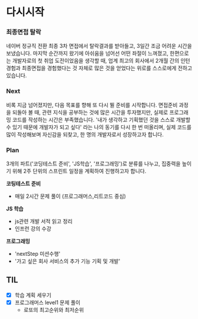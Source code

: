 # 다시시작

### 최종면접 탈락

네이버 정규직 전환 최종 3차 면접에서 탈락결과를 받아들고, 3일간 조금 어려운 시간을 보냈습니다.
마지막 순간까지 왔기에 아쉬움을 넘어선 어떤 좌절이 느껴졌고,
한편으로는 개발자로의 첫 취업 도전이었음을 생각할 때, 업계 최고의 회사에서 2개월 간의 인턴경험과 최종면접을 경험했다는 것 자체로 많은 것을 얻었다는 위로를 스스로에게 전하고 있습니다.

### Next

비록 지금 넘어졌지만, 다음 목표를 향해 또 다시 뛸 준비를 시작합니다.
면접준비 과정을 되돌아 볼 때, 관련 지식을 공부하는 것에 많은 시간을 투자했지만, 실제로 프로그래밍 코드를 작성하는 시간은 부족했습니다.
'내가 생각하고 기획했던 것을 스스로 개발할 수 있기 때문에 개발자가 되고 싶다' 라는 나의 동기를 다시 한 번 떠올리며, 실제 코드를 많이 작성해보며 자신감을 되찾고, 한 명의 개발자로서 성장하고자 합니다.

### Plan

3개의 파트('코딩테스트 준비', 'JS학습', '프로그래밍')로 분류를 나누고, 집중력을 높이기 위해 2주 단위의 스프린트 일정을 계획하여 진행하고자 합니다.

**코팅테스트 준비**

- 매일 2시간 문제 풀이 (프로그래머스,리트코드 중심)

**JS 학습**

- js관련 개발 서적 읽고 정리
- 인프런 강의 수강

**프로그래밍**

- 'nextStep 미션수행'
- '가고 싶은 회사 서비스의 추가 기능 기획 및 개발'

## TIL

- [x] 학습 계획 세우기
- [x] 프로그래머스 level1 문제 풀이
  - 로또의 최고순위와 최저순위
